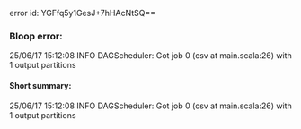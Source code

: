 error id: YGFfq5y1GesJ+7hHAcNtSQ==
### Bloop error:

25/06/17 15:12:08 INFO DAGScheduler: Got job 0 (csv at main.scala:26) with 1 output partitions
#### Short summary: 

25/06/17 15:12:08 INFO DAGScheduler: Got job 0 (csv at main.scala:26) with 1 output partitions